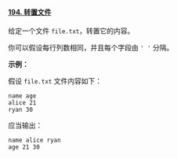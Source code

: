 ﻿#### [194\. 转置文件](https://leetcode.cn/problems/transpose-file/)

给定一个文件 `file.txt`，转置它的内容。

你可以假设每行列数相同，并且每个字段由 `' '` 分隔。

**示例：**

假设 `file.txt` 文件内容如下：

```
name age
alice 21
ryan 30

```

应当输出：

```
name alice ryan
age 21 30

```

